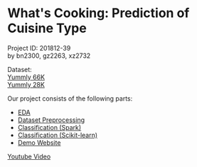 # What's Cooking: Prediction of Cuisine Type
Project ID: 201812-39\
by bn2300, gz2263, xz2732

Dataset:\
[Yummly 66K](http://isia.ict.ac.cn/dataset/Yummly-66K.html)\
[Yummly 28K](http://isia.ict.ac.cn/dataset/downloads/datasets/food_min/Yummly28K.zip)

Our project consists of the following parts:
+ [EDA](EDA/newEDA.ipynb)
+ [Dataset Preprocessing](Preprocessing&Model/Preprocessing_all.py)
+ [Classification (Spark)](Preprocessing&Model/model2.ipynb)
+ [Classification (Scikit-learn)](Preprocessing&Model/sklearn-test.py)
+ [Demo Website](http://35.227.49.63:5050)

[Youtube Video](https://youtu.be/eKS7QXNqUqg)
